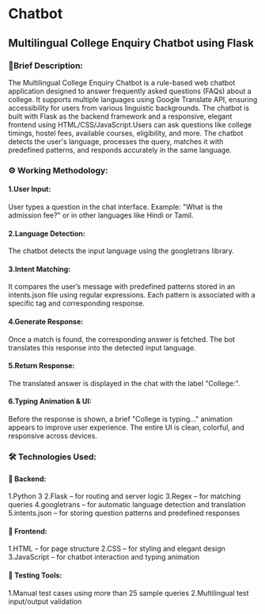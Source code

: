 # Chatbot

## Multilingual College Enquiry Chatbot using Flask

### 🔎Brief Description:
  The Multilingual College Enquiry Chatbot is a rule-based web chatbot application designed to answer frequently asked questions (FAQs) about a college. It supports multiple languages using Google Translate API, ensuring accessibility for users from various linguistic backgrounds. The chatbot is built with Flask as the backend framework and a responsive, elegant frontend using HTML/CSS/JavaScript.Users can ask questions like college timings, hostel fees, available courses, eligibility, and more. The chatbot detects the user's language, processes the query, matches it with predefined patterns, and responds accurately in the same language.

### ⚙️ Working Methodology:

 #### 1.User Input:
   User types a question in the chat interface.
   Example: "What is the admission fee?" or in other languages like Hindi or Tamil.

 #### 2.Language Detection:
   The chatbot detects the input language using the googletrans library.

 #### 3.Intent Matching:
   It compares the user’s message with predefined patterns stored in an intents.json file using regular expressions.
   Each pattern is associated with a specific tag and corresponding response.

#### 4.Generate Response:
   Once a match is found, the corresponding answer is fetched.
   The bot translates this response into the detected input language.

#### 5.Return Response:
   The translated answer is displayed in the chat with the label "College:".

#### 6.Typing Animation & UI:
   Before the response is shown, a brief "College is typing..." animation appears to improve user experience.
   The entire UI is clean, colorful, and responsive across devices.

### 🛠️ Technologies Used:
  #### 🔧 Backend:
1.Python 3
2.Flask – for routing and server logic
3.Regex – for matching queries
4.googletrans – for automatic language detection and translation
5.intents.json – for storing question patterns and predefined responses

  #### 🎨 Frontend:
1.HTML – for page structure
2.CSS – for styling and elegant design
3.JavaScript – for chatbot interaction and typing animation

#### 🧪 Testing Tools:
1.Manual test cases using more than 25 sample queries
2.Multilingual test input/output validation

